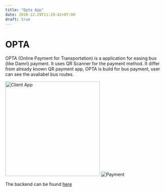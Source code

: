 ```yaml
---
title: "Opta App"
date: 2018-12-29T11:29:41+07:00
draft: true
---
```

# OPTA

OPTA (Online Payment for Transportation) is a application for easing bus (like Damri) payment.
It uses QR Scanner for the payment method. It differ from already known QR payment app, OPTA is build for bus payment, user can see the availabel bus routes.

<img src="https://raw.githubusercontent.com/miun173/photos/master/opta-app/opta-penumpang.gif" alt="Client App" style="width:300px; margin: auto">

<img src="https://raw.githubusercontent.com/miun173/photos/master/opta-app/opta-bayar-bus.gif" alt="Payment" style="margin: auto;">

The backend can be found [here](https://github.com/IbnuAhsani/OPTA-Backend)


